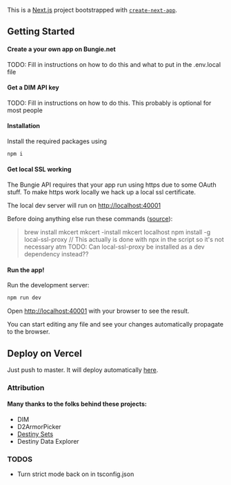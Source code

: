 This is a [Next.js](https://nextjs.org/) project bootstrapped with [`create-next-app`](https://github.com/vercel/next.js/tree/canary/packages/create-next-app).

## Getting Started

#### Create a your own app on Bungie.net
TODO: Fill in instructions on how to do this and what to put
in the .env.local file

#### Get a DIM API key
TODO: Fill in instructions on how to do this. This probably is optional for most people

#### Installation
Install the required packages using

```bash
npm i
```

#### Get local SSL working

The Bungie API requires that your app run using https due to some OAuth stuff. To make https work locally we hack up a local ssl certificate.

The local dev server will run on [http://localhost:40001](http://localhost:4001)

Before doing anything else run these commands ([source](https://github.com/vercel/next.js/discussions/10935#discussioncomment-2855809)):
     
> brew install mkcert
> mkcert -install
> mkcert localhost
> npm install -g local-ssl-proxy // This actually is done with npx in the script so it's not necessary atm
TODO: Can local-ssl-proxy be installed as a dev dependency instead??


#### Run the app!
Run the development server:

```bash
npm run dev
```

Open [http://localhost:40001](http://localhost:4001) with your browser to see the result.

You can start editing any file and see your changes automatically propagate to the browser.

## Deploy on Vercel

Just push to master. It will deploy automatically [here](https://vercel.com/jbccollins/destiny-loadout-builder).

### Attribution
#### Many thanks to the folks behind these projects:
- DIM
- D2ArmorPicker
- [Destiny Sets](https://discord.com/channels/296008008956248066/296008136785920001/899068290138275921)
- Destiny Data Explorer

### TODOS
- Turn strict mode back on in tsconfig.json